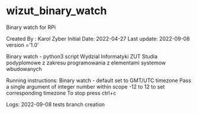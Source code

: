 # wizut_binary_watch
Binary watch for RPi

Created By  : Karol Zyber
Initial Date: 2022-04-27
Last update: 2022-09-08
version ='1.0'

Binary watch - python3 script
Wydzial Informatyki ZUT
Studia podyplomowe z zakresu programowania z elementami systemow wbudowanych

Running instructions:
Binary watch - default set to GMT/UTC timezone
Pass a single argument of integer number within scope -12 to 12 to set corresponding timezone
To stop press ctrl+c

Logs:
2022-09-08 tests branch creation
